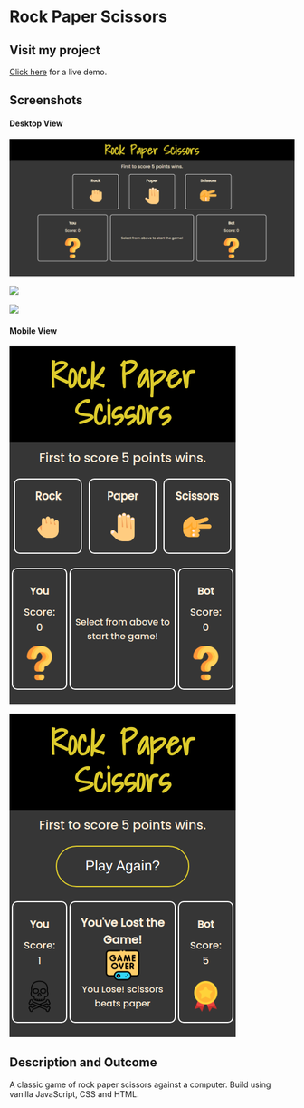 # Rock Paper Scissors

## Visit my project
[Click here](https://saad-hu.github.io/project-rock-paper-scissors/) for a live demo.

## Screenshots
#### Desktop View
![](/images/rps-demo.png)

![](/images/rps-demo-1.png)

![](/images/rps-demo-2.png)
#### Mobile View
![](/images/rps-mob-demo.png)

![](/images/rps-mob-1-demo.png)

## Description and Outcome
A classic game of rock paper scissors against a computer. Build using vanilla JavaScript, CSS and HTML.

